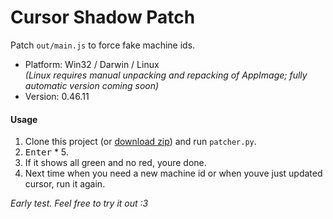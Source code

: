 # Cursor Shadow Patch

Patch `out/main.js` to force fake machine ids.

- Platform: Win32 / Darwin / Linux<br>
  _(Linux requires manual unpacking and repacking of AppImage; fully automatic version coming soon)_
- Version: 0.46.11

#### Usage

1. Clone this project (or [download zip](https://github.com/zetaloop/cursor-shadow-patch/archive/refs/heads/main.zip)) and run `patcher.py`.
2. <kbd>Enter</kbd> * 5.
3. If it shows all green and no red, youre done.
4. Next time when you need a new machine id or when youve just updated cursor, run it again.

_Early test. Feel free to try it out :3_
